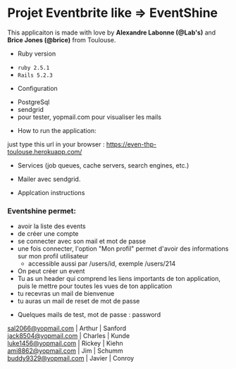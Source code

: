 # Projet Eventbrite like => EventShine

This applicaiton is made with love by **Alexandre Labonne (@Lab's)** and **Brice Jones (@brice)** from Toulouse.

* Ruby version
- ```ruby 2.5.1 ```
- ```Rails 5.2.3``` 

* Configuration
- PostgreSql
- sendgrid
- pour tester, yopmail.com pour visualiser les mails


* How to run the application:

just type this url in your browser :
https://even-thp-toulouse.herokuapp.com/

* Services (job queues, cache servers, search engines, etc.)
- Mailer avec sendgrid.

* Applcation instructions
### Eventshine permet:
- avoir la liste des events
- de créer une compte
- se connecter avec son mail et mot de passe
- une fois connecter, l'option "Mon profil" permet d'avoir des informations sur mon profil utilisateur
    - accessible aussi par /users/id, exemple /users/214
- On peut créer un event 
- Tu as un header qui comprend les liens importants de ton application, puis le mettre pour toutes les vues de ton application
- tu recevras un mail de bienvenue
- tu auras un mail de reset de mot de passe


* Quelques mails de test, mot de passe : password

sal2066@yopmail.com       | Arthur     | Sanford   
jack8504@yopmail.com      | Charles    | Kunde     
luke1456@yopmail.com      | Rickey     | Kiehn     
ami8862@yopmail.com       | Jim        | Schumm    
buddy9329@yopmail.com     | Javier     | Conroy 
